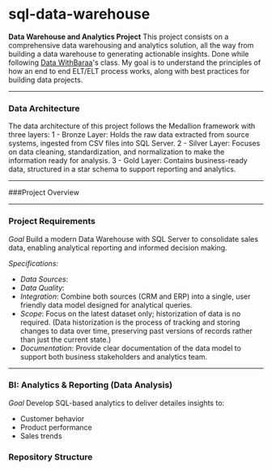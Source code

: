 # sql-data-warehouse

**Data Warehouse and Analytics Project** 
This project consists on a comprehensive data warehousing and analytics solution, all the way from building a data warehouse to generating actionable insights. 
Done while following [Data WithBaraa](https://github.com/DataWithBaraa)'s class. My goal is to understand the principles of how an end to end ELT/ELT process works, along with best practices for building data projects. 

---
 ### Data Architecture
The data architecture of this project follows the Medallion framework with three layers:
1 - Bronze Layer: Holds the raw data extracted from source systems, ingested from CSV files into SQL Server.
2 - Silver Layer: Focuses on data cleaning, standardization, and normalization to make the information ready for analysis.
3 - Gold Layer: Contains business-ready data, structured in a star schema to support reporting and analytics.

--- 
###Project Overview 

--- 
### Project Requirements 
*Goal* 
Build a modern Data Warehouse with SQL Server to consolidate sales data, enabling analytical reporting and informed decision making. 

*Specifications:*
- *Data Sources*:
- *Data Quality*:
- *Integration*: Combine both sources (CRM and ERP) into a single, user friendly data model designed for analytical queries.
- *Scope*: Focus on the latest dataset only; historization of data is no required. (Data historization is the process of tracking and storing changes to data over time, preserving past versions of records rather than just the current state.)
- *Documentation*: Provide clear documentation of the data model to support both business stakeholders and analytics team.
---

### BI: Analytics & Reporting (Data Analysis) 
*Goal* 
Develop SQL-based analytics to deliver detailes insights to: 

- Customer behavior
- Product performance
- Sales trends

### Repository Structure 




